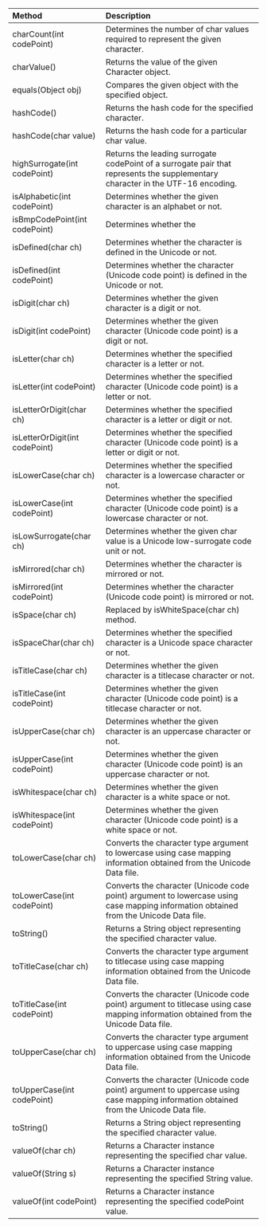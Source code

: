 | Method                                                   | Description                                                                                                                                      |
| :------------------------------------------------------- | :----------------------------------------------------------------------------------------------------------------------------------------------- |
| charCount(int codePoint)                                 | Determines the number of char values required to represent the given character.                                                                  |
| charValue()                                              | Returns the value of the given Character object.                                                                                                  |
| equals(Object obj)                                       | Compares the given object with the specified object.                                                                                              |
| hashCode()                                               | Returns the hash code for the specified character.                                                                                                |
| hashCode(char value)                                     | Returns the hash code for a particular char value.                                                                                                |
| highSurrogate(int codePoint)                             | Returns the leading surrogate codePoint of a surrogate pair that represents the supplementary character in the UTF-16 encoding.                     |
| isAlphabetic(int codePoint)                              | Determines whether the given character is an alphabet or not.                                                                                     |
| isBmpCodePoint(int codePoint)                            | Determines whether the
| isDefined(char ch)                                     | Determines whether the character is defined in the Unicode or not.                                                                                                                                    |
| isDefined(int codePoint)                               | Determines whether the character (Unicode code point) is defined in the Unicode or not.                                                                                                              |
| isDigit(char ch)                                       | Determines whether the given character is a digit or not.                                                                                                                                             |
| isDigit(int codePoint)                                 | Determines whether the given character (Unicode code point) is a digit or not.                                                                                                                       |
| isLetter(char ch)                                     | Determines whether the specified character is a letter or not.                                                                                                                                        |
| isLetter(int codePoint)                               | Determines whether the specified character (Unicode code point) is a letter or not.                                                                                                                  |
| isLetterOrDigit(char ch)                               | Determines whether the specified character is a letter or digit or not.                                                                                                                               |
| isLetterOrDigit(int codePoint)                         | Determines whether the specified character (Unicode code point) is a letter or digit or not.                                                                                                         |
| isLowerCase(char ch)                                  | Determines whether the specified character is a lowercase character or not.                                                                                                                          |
| isLowerCase(int codePoint)                            | Determines whether the specified character (Unicode code point) is a lowercase character or not.                                                                                                    |
| isLowSurrogate(char ch)                                | Determines whether the given char value is a Unicode low-surrogate code unit or not.                                                                                                                 |
| isMirrored(char ch)                                   | Determines whether the character is mirrored or not.                                                                                                                                                  |
| isMirrored(int codePoint)                             | Determines whether the character (Unicode code point) is mirrored or not.                                                                                                                            |
| isSpace(char ch)                                      | Replaced by isWhiteSpace(char ch) method.                                                                                                                                                             |
| isSpaceChar(char ch)                                  | Determines whether the specified character is a Unicode space character or not.                                                                                                                      |
| isTitleCase(char ch)                                  | Determines whether the given character is a titlecase character or not.                                                                                                                              |
| isTitleCase(int codePoint)                            | Determines whether the given character (Unicode code point) is a titlecase character or not.                                                                                                        |
| isUpperCase(char ch)                                  | Determines whether the given character is an uppercase character or not.                                                                                                                            |
| isUpperCase(int codePoint)                            | Determines whether the given character (Unicode code point) is an uppercase character or not.                                                                                                      |
| isWhitespace(char ch)                                 | Determines whether the given character is a white space or not.                                                                                                                                      |
| isWhitespace(int codePoint)                           | Determines whether the given character (Unicode code point) is a white space or not.                                                                                                                |
| toLowerCase(char ch)                                 | Converts the character type argument to lowercase using case mapping information obtained from the Unicode Data file.                                                                              |
| toLowerCase(int codePoint)                           | Converts the character (Unicode code point) argument to lowercase using case mapping information obtained from the Unicode Data file.                                                               |
| toString()                                           | Returns a String object representing the specified character value.                                                                                                                                  |
| toTitleCase(char ch)                                 | Converts the character type argument to titlecase using case mapping information obtained from the Unicode Data file.                                                                               |
| toTitleCase(int codePoint)                           | Converts the character (Unicode code point) argument to titlecase using case mapping information obtained from the Unicode Data file.                                                               |
| toUpperCase(char ch)                                 | Converts the character type argument to uppercase using case mapping information obtained from the Unicode Data file.                                                                              |
| toUpperCase(int codePoint)                           | Converts the character (Unicode code point) argument to uppercase using case mapping information obtained from the Unicode Data file.                                                               |
| toString()                                           | Returns a String object representing the specified character value.                                                                                                                                  |
| valueOf(char ch)                                     | Returns a Character instance representing the specified char value.                                                                                                                                  |
| valueOf(String s)                                    | Returns a Character instance representing the specified String value.                                                                                                                                |
| valueOf(int codePoint)                               | Returns a Character instance representing the specified codePoint value.                                                                                                                             |
